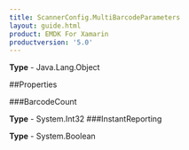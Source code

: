 ```yaml
---
title: ScannerConfig.MultiBarcodeParameters
layout: guide.html
product: EMDK For Xamarin 
productversion: '5.0' 
---
```



**Type** - Java.Lang.Object

##Properties

###BarcodeCount


**Type** - System.Int32
###InstantReporting


**Type** - System.Boolean
